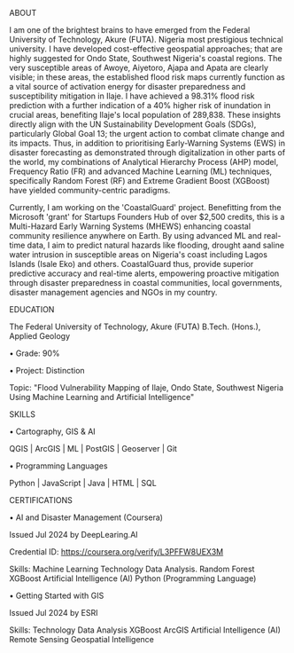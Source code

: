 ABOUT 

I am one of the brightest brains to have emerged from the Federal University of Technology, Akure (FUTA). Nigeria most prestigious technical university. I have developed cost-effective geospatial approaches; that are highly suggested for Ondo State, Southwest Nigeria's coastal regions. The very susceptible areas of Awoye, Aiyetoro, Ajapa and Apata are clearly visible; in these areas, the established flood risk maps currently function as a vital source of activation energy for disaster preparedness and susceptibility mitigation in Ilaje. I have achieved a 98.31% flood risk prediction with a further indication of a 40% higher risk of inundation in crucial areas, benefiting Ilaje's local population of 289,838. These insights directly align with the UN Sustainability Development Goals (SDGs), particularly Global Goal 13; the urgent action to combat climate change and its impacts. Thus, in addition to prioritising Early-Warning Systems (EWS) in disaster forecasting as demonstrated through digitalization in other parts of the world, my combinations of Analytical Hierarchy Process (AHP) model, Frequency Ratio (FR) and advanced Machine Learning (ML) techniques, specifically Random Forest (RF) and Extreme Gradient Boost (XGBoost) have yielded community-centric paradigms.

Currently, I am working on the 'CoastalGuard' project. Benefitting from the Microsoft 'grant' for Startups Founders Hub of over $2,500 credits, this is a Multi-Hazard Early Warning Systems (MHEWS) enhancing coastal community resilience anywhere on Earth. By using advanced ML and real-time data, I aim to predict natural hazards like flooding, drought aand saline water intrusion in susceptible areas on Nigeria's coast including Lagos Islands (Isale Eko) and others. CoastalGuard thus, provide superior predictive accuracy and real-time alerts, empowering proactive mitigation through disaster preparedness in coastal communities, local governments, disaster management agencies and NGOs in my country.

EDUCATION 


The Federal University of Technology, Akure (FUTA)
B.Tech. (Hons.), Applied Geology

• Grade: 90%    
            
• Project: Distinction

Topic: "Flood Vulnerability Mapping of Ilaje, Ondo State, Southwest Nigeria Using Machine Learning and Artificial Intelligence"



SKILLS

• Cartography, GIS & AI

QGIS | ArcGIS | ML | PostGIS | Geoserver 
| Git

• Programming Languages

Python | JavaScript | Java | HTML | SQL



CERTIFICATIONS

• AI and Disaster Management (Coursera)

Issued Jul 2024 by DeepLearing.AI

Credential ID: https://coursera.org/verify/L3PFFW8UEX3M

Skills: Machine Learning Technology Data Analysis.
Random Forest XGBoost Artificial Intelligence (AI) Python
(Programming Language)



• Getting Started with GIS

Issued Jul 2024 by ESRI

Skills: Technology Data Analysis XGBoost ArcGIS
Artificial Intelligence (AI) Remote Sensing Geospatial
Intelligence







